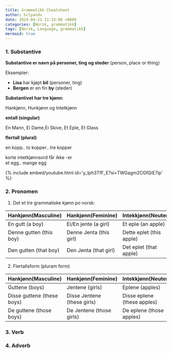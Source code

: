 ```yaml
---
title: Grammatikk Cheatsheet
author: hclpandv
date: 2024-04-21 11:33:00 +0800
categories: [Norsk, grammatikk]
tags: [Norsk, Language, grammatikk]
mermaid: true
---
```


<link rel="stylesheet" href="https://cdnjs.cloudflare.com/ajax/libs/font-awesome/6.0.0-beta3/css/all.min.css">
<script src="{{ '/assets/js/custom.js' | relative_url }}"></script>

### 1. Substantive

**Substantive er navn på personer, ting og steder** (person, place or thing)

Eksempler:  

* **Lisa** har kjøpt **bil** (personer, ting)  
* **Bergen** er en fin **by** (steder)

**Substantivet har tre kjønn:**  

Hankjønn, Hunkjønn og Intetkjønn

**entall (singular)**  

En Mann, Ei Dame,Ei Skive, Et Eple, Et Glass  

**flertall (plural)**

en kopp.. to kopper.. tre kopper    
  
korte intetkjønnsord får ikke -er   
et egg.. mange egg  

{% include embed/youtube.html id='y_Iph3TfF_E?si=TWGagm2CGfQiE7ip' %}

### 2. Pronomen

1. Det et tre grammatiske kjønn po norsk:
   
| Hankjønn(Masculine)     | Hankjønn(Feminine)      | Intekkjønn(Neuter)       |
|---                      |---                      |---                       |
| En gutt (a boy)         | Ei/En jente (a girl)    | Et eple  (an apple)      |
| Denne gutten (this boy) | Denne Jenta (this girl) | Dette eplet (this apple) |
| Den gutten (that boy)   | Den Jenta (that girl)   | Det eplet (that apple)   |

2. Flertallsform (pluram form)

| Hankjønn(Masculine)         | Hankjønn(Feminine)          | Intekkjønn(Neuter)          |
|---                          |---                          |---                          |
| Guttene (boys)              | Jentene (girls)             | Eplene  (apples)            |
| Disse guttene (these boys)  | Disse Jentene (these girls) | Disse eplene (these apples) |
| De guttene (those boys)     | De Jentene (those girls)    | De eplene (those apples)    |


### 3. Verb

### 4. Adverb
